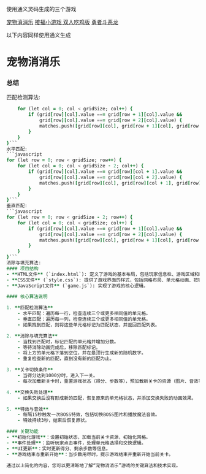 使用通义灵码生成的三个游戏

[宠物消消乐](https://jerrychoibyte.github.io/tongyi/%E5%AE%A0%E7%89%A9%E6%B6%88%E6%B6%88%E4%B9%90/index.html)
[接福小游戏 双人吃鸡版](https://jerrychoibyte.github.io/tongyi/%E6%8E%A5%E7%A6%8F%E5%B0%8F%E6%B8%B8%E6%88%8F%20%E5%8F%8C%E4%BA%BA%E9%80%9A%E4%B9%89/index.html)
[勇者斗恶龙](https://jerrychoibyte.github.io/tongyi/%E5%8B%87%E8%80%85%E6%96%97%E6%81%B6%E9%BE%99/main.html)

以下内容同样使用通义生成

# 宠物消消乐

### 总结
匹配检测算法:
```for (let row = 0; row < gridSize - 2; row++) {
    for (let col = 0; col < gridSize; col++) {
        if (grid[row][col].value === grid[row + 1][col].value && 
            grid[row][col].value === grid[row + 2][col].value) {
            matches.push([grid[row][col], grid[row + 1][col], grid[row + 2][col]]);
        }
    }
}```
水平匹配:
```javascript
for (let row = 0; row < gridSize; row++) {
    for (let col = 0; col < gridSize - 2; col++) {
        if (grid[row][col].value === grid[row][col + 1].value && 
            grid[row][col].value === grid[row][col + 2].value) {
            matches.push([grid[row][col], grid[row][col + 1], grid[row][col + 2]]);
        }
    }
}```
垂直匹配:
```javascript
for (let row = 0; row < gridSize - 2; row++) {
    for (let col = 0; col < gridSize; col++) {
        if (grid[row][col].value === grid[row + 1][col].value && 
            grid[row][col].value === grid[row + 2][col].value) {
            matches.push([grid[row][col], grid[row + 1][col], grid[row + 2][col]]);
        }
    }
}```
消除与填充算法:
#### 项目结构
- **HTML文件** (`index.html`): 定义了游戏的基本布局，包括玩家信息栏、游戏区域和BOSS信息栏。还包含了特效容器和音频元素。
- **CSS文件** (`style.css`): 提供了游戏界面的样式，包括网格布局、单元格动画、按钮样式等。
- **JavaScript文件** (`game.js`): 实现了游戏的核心逻辑。

#### 核心算法说明

1. **匹配检测算法**
    - 水平匹配：遍历每一行，检查连续三个或更多相同值的单元格。
    - 垂直匹配：遍历每一列，检查连续三个或更多相同值的单元格。
    - 如果找到匹配，则将这些单元格标记为匹配状态，并返回匹配列表。

2. **消除与填充算法**
    - 当找到匹配时，标记匹配的单元格并增加分数。
    - 等待消除动画完成后，移除匹配标记。
    - 将上方的单元格下落到空位，并在最顶行生成新的随机数字。
    - 重复检查新的匹配，直到没有新的匹配为止。

3. **关卡切换条件**
    - 当得分达到1000分时，进入下一关。
    - 每次加载新关卡时，重置游戏状态（得分、步数等），预加载新关卡的资源（图片、音效等）。

4. **交换失败处理**
    - 如果交换后没有形成新的匹配，恢复原来的单元格状态，并添加交换失败的动画效果。

5. **特效与音效**
    - 每隔15秒触发一次BOSS特效，包括切换BOSS图片和播放魔法音效。
    - 特效持续3秒，结束后恢复原状。

#### 关键功能
- **初始化游戏**：设置初始状态，加载当前关卡资源，初始化网格。
- **事件处理**：监听玩家点击事件，处理单元格选择和交换逻辑。
- **UI更新**：实时更新得分、剩余步数等信息。
- **游戏结束与重新开始**：当步数用尽时，提示游戏结束并重新开始当前关卡。

通过以上简化的内容，您可以更清晰地了解“宠物消消乐”游戏的关键算法和技术实现。
